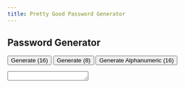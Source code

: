 ```yaml
---
title: Pretty Good Password Generator
---
```


## Password Generator

<script>

	const alnum = 'abcdefghijkmnopqrstuvwxyzABCDEFGHJKLMNPQRSTUVWXYZ23456789';
	const punct = '!@#$%^&*-=+';
	const allChars = alnum + punct;
	
	function randomChar(chars) {
	  let buf = new Uint8Array(1);
	  window.crypto.getRandomValues(buf);
	
	  return chars[buf[0] % chars.length];
	}
	
	function gen(size, chars) {
	
	  let pwd;
	
	  while (true) {
	    pwd = '';
	    prevChar = null;
	    while (pwd.length < size) {
	      let c = randomChar(chars);
	      if (c !== prevChar) {
	        pwd += c;
	        prevChar = c;
	      }
	    }

		 if (chars === alnum) {
	 	    if (/\d/.test(pwd) && /[A-Z]/.test(pwd) && /[a-z]/.test(pwd)) {
		      break;
		    }

		 } else {
		    if (/\d/.test(pwd) && /[A-Z]/.test(pwd) && /[a-z]/.test(pwd) && /[^\w]/.test(pwd)) {
		      break;
		    }
		 }
	  }
	
	  const e = document.getElementById("password");
	  e.value = pwd;
	  e.select();
	  document.execCommand('copy');
	}

</script>

<button onclick="gen(16, allChars)">Generate (16)</button>
<button onclick="gen(8, allChars)">Generate (8)</button>
<button onclick="gen(16, alnum)">Generate Alphanumeric (16)</button>
<textarea id="password" rows="1"></textarea>
